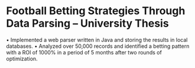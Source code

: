 # Football Betting Strategies Through Data Parsing – University Thesis

•	Implemented a web parser written in Java and storing the results in local databases.
•	Analyzed over 50,000 records and identified a betting pattern with a ROI of 1000% in a period of 5 months after two rounds of optimization.

